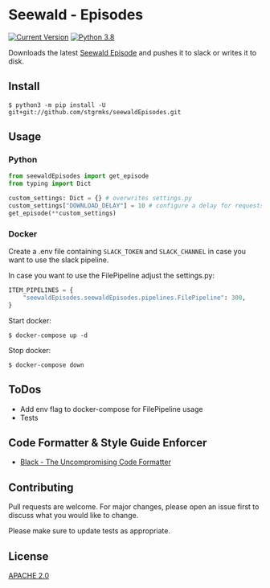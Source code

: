 Seewald - Episodes
==================
[![Current Version](https://img.shields.io/badge/version-0.1.0-green.svg)](https://github.com/stgrmks/seewaldEpisodes) [![Python 3.8](https://img.shields.io/badge/python-3.9-blue.svg)](https://www.python.org/downloads/release/python-390/)

Downloads the latest [Seewald Episode](https://www.egofm.de/musik/entdecken/sendung-seewald-zum-nachhoeren) and pushes it to slack or writes it to disk.

## Install
    $ python3 -m pip install -U git+git://github.com/stgrmks/seewaldEpisodes.git
## Usage
### Python
```python
from seewaldEpisodes import get_episode
from typing import Dict

custom_settings: Dict = {} # overwrites settings.py 
custom_settings["DOWNLOAD_DELAY"] = 10 # configure a delay for requests
get_episode(**custom_settings)
```
### Docker
Create a .env file containing `SLACK_TOKEN` and `SLACK_CHANNEL` in case you want to use the slack pipeline.

In case you want to use the FilePipeline adjust the settings.py:
```python
ITEM_PIPELINES = {
    "seewaldEpisodes.seewaldEpisodes.pipelines.FilePipeline": 300,
}
```

Start docker:

    $ docker-compose up -d

Stop docker:
    
    $ docker-compose down

## ToDos
- Add env flag to docker-compose for FilePipeline usage
- Tests

## Code Formatter & Style Guide Enforcer
- [Black - The Uncompromising Code Formatter](https://github.com/psf/black)

## Contributing
Pull requests are welcome. For major changes, please open an issue first to discuss what you would like to change.

Please make sure to update tests as appropriate.

## License
[APACHE 2.0](https://choosealicense.com/licenses/apache-2.0/)
